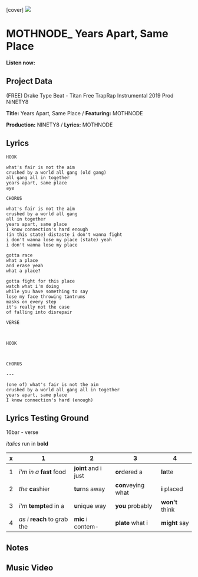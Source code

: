 [cover] ![](57175019_319474918741616_8502199518755923887_n.jpg)

# MOTHNODE_ Years Apart, Same Place

**Listen now:** 

## Project Data

(FREE) Drake Type Beat - Titan  Free TrapRap Instrumental 2019 Prod NiNETY8

**Title:** Years Apart, Same Place / **Featuring:** MOTHNODE

**Production:** NINETY8 / **Lyrics:** MOTHNODE

## Lyrics

```
HOOK

what's fair is not the aim
crushed by a world all gang (old gang)
all gang all in together
years apart, same place
aye

CHORUS

what's fair is not the aim
crushed by a world all gang 
all in together
years apart, same place
I know connection's hard enough
(in this state) distaste i don't wanna fight
i don't wanna lose my place (state) yeah
i don't wanna lose my place

gotta race
what a place
and erase yeah
what a place?

gotta fight for this place
watch what i'm doing
while you have something to say
lose my face throwing tantrums 
masks on every step
it's really not the case
of falling into disrepair

VERSE



HOOK 



CHORUS

---

(one of) what's fair is not the aim
crushed by a world all gang all in together
years apart, same place
I know connection's hard (enough)

```

## Lyrics Testing Ground

16bar - verse

*italics* run in
**bold**

| x | 1 | 2 | 3 | 4 |
|---|---|---|---|---|
| 1 | *i'm in a* **fast** food | **joint** and i just  | **or**dered a  | **la**tte  |
| 2 | *the* **ca**shier | **tu**rns away  |  **con**veying what |  **i** placed |
| 3 | *i'm* **tempt**ed in a | **u**nique way  |  **you** probably |  **won't** think |
| 4 | *as i* **reach** to grab the |  **mic** i contem-  | **plate** what i | **might** say |

## Notes

## Music Video
